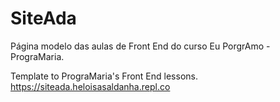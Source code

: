 # SiteAda
Página modelo das aulas de Front End do curso Eu PorgrAmo - PrograMaria.

Template to PrograMaria's Front End lessons.
https://siteada.heloisasaldanha.repl.co
